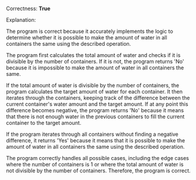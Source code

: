 Correctness: **True**

Explanation:

The program is correct because it accurately implements the logic to determine whether it is possible to make the amount of water in all containers the same using the described operation.

The program first calculates the total amount of water and checks if it is divisible by the number of containers. If it is not, the program returns 'No' because it is impossible to make the amount of water in all containers the same.

If the total amount of water is divisible by the number of containers, the program calculates the target amount of water for each container. It then iterates through the containers, keeping track of the difference between the current container's water amount and the target amount. If at any point this difference becomes negative, the program returns 'No' because it means that there is not enough water in the previous containers to fill the current container to the target amount.

If the program iterates through all containers without finding a negative difference, it returns 'Yes' because it means that it is possible to make the amount of water in all containers the same using the described operation.

The program correctly handles all possible cases, including the edge cases where the number of containers is 1 or where the total amount of water is not divisible by the number of containers. Therefore, the program is correct.